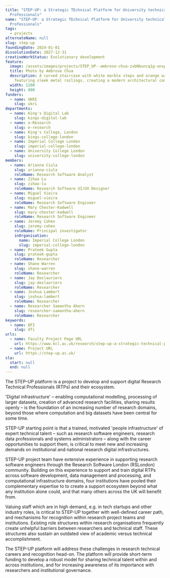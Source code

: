 ```yaml
---
title: "STEP-UP: a Strategic TEchnical Platform for University technical
  Professionals"
name: "STEP-UP: a Strategic TEchnical Platform for University technical
  Professionals"
tags:
  - projects
alternateName: null
slug: step-up
foundingDate: 2024-01-01
dissolutionDate: 2027-12-31
creativeWorkStatus: Evolutionary development
feature:
  image: /assets/images/projects/STEP_UP--ambrose-chua-zxbNbuncq1g-unsplash.jpg
  title: Photo by Ambrose Chua
  description: A curved staircase with white marble steps and orange walls,
    featuring sleek metal railings, creating a modern architectural composition.
  width: 1200
  height: 800
funders:
  - name: UKRI
    slug: ukri
departments:
  - name: King's Digital Lab
    slug: kings-digital-lab
  - name: e-Research
    slug: e-research
  - name: King's College, London
    slug: kings-college-london
  - name: Imperial College London
    slug: imperial-college-london
  - name: University College London
    slug: university-college-london
members:
  - name: Arianna Ciula
    slug: arianna-ciula
    roleName: Research Software Analyst
  - name: Zihao Lu
    slug: zihao-lu
    roleName: Research Software UI/UX Designer
  - name: Miguel Vieira
    slug: miguel-vieira
    roleName: Research Software Engineer
  - name: Mary Chester-Kadwell
    slug: mary-chester-kadwell
    roleName: Research Software Engineer
  - name: Jeremy Cohen
    slug: jeremy-cohen
    roleName: Principal investigator
    inOrganisation:
      name: Imperial College London
      slug: imperial-college-london
  - name: Prateek Gupta
    slug: prateek-gupta
    roleName: Researcher
  - name: Shane Warren
    slug: shane-warren
    roleName: Researcher
  - name: Jay Deslauriers
    slug: jay-deslauriers
    roleName: Researcher
  - name: Joshua Lambert
    slug: joshua-lambert
    roleName: Researcher
  - name: Researcher Samantha Ahern
    slug: researcher-samantha-ahern
    roleName: Researcher
keywords:
  - name: DFI
    slug: dfi
urls:
  - name: Faculty Project Page URL
    url: https://www.kcl.ac.uk/research/step-up-a-strategic-technical-platform-for-university-technical-professionals
  - name: Project URL
    url: https://step-up.ac.uk/
sla:
  start: null
  end: null
---
```


The STEP-UP platform is a project to develop and support digital Research Technical Professionals (RTPs) and their ecosystem.

'Digital infrastructure' – enabling computational modelling, processing of larger datasets, creation of advanced research facilities, sharing results openly – is the foundation of an increasing number of research domains, beyond those where computation and big datasets have been central for some time.

STEP-UP starting point is that a trained, motivated 'people infrastructure' of expert technical talent – such as research software engineers, research data professionals and systems administrators – along with the career opportunities to support them, is critical to meet new and increasing demands on institutional and national research digital infrastructures.

STEP-UP project team have extensive experience in supporting research software engineers through the Research Software London (RSLondon) community. Building on this experience to support and train digital RTPs across software development, data management and processing, and computational infrastructure domains, four institutions have pooled their complementary expertise to to create a support ecosystem beyond what any institution alone could, and that many others across the UK will benefit from.

Valuing staff which are in high demand, e.g. in tech startups and other industry roles, is critical to STEP-UP together with well-defined career path, and mechanisms for recognition within research project teams and institutions. Existing role structures within research organisations frequently create unhelpful barriers between researchers and technical staff. These structures also sustain an outdated view of academic versus technical accomplishment.

The STEP-UP platform will address these challenges in research technical careers and recognition head-on. The platform will provide short-term funding to develop a robust model for sharing technical talent within and across institutions, and for increasing awareness of its importance with researchers and institutional governance.
